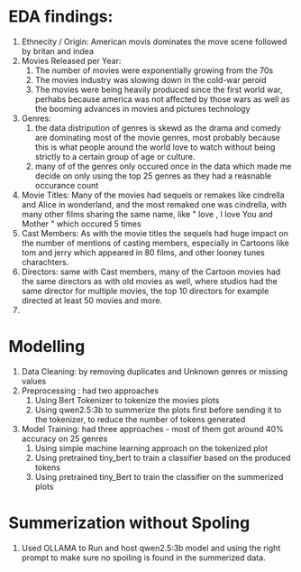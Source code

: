 # EDA findings:
1. Ethnecity / Origin: American movis dominates the move scene followed by britan and indea
2. Movies Released per Year: 
   1. The number of movies were exponentially growing from the 70s
   2. The movies industry was slowing down in the cold-war peroid 
   3. The movies were being heavily produced since the first world war, perhabs because america was not affected by those wars as well as the booming advances in movies and pictures technology
3.  Genres: 
    1.  the data distripution of genres is skewd as the drama and comedy are dominating most of the movie genres, most probably because this is what people around the world love to watch without being strictly to a certain group of age or culture. 
    2.  many of of the genres only occured once in the data which made me decide on only using the top 25 genres as they had a reasnable occurance count
4.  Movie Titles: Many of the movies had sequels or remakes like cindrella and Alice in wonderland, and the most remaked one was cindrella, with many other films sharing the same name, like " love , I love You and Mother " which occured 5 times 
5.  Cast Members: As with the movie titles the sequels had huge impact on the number of mentions of casting members, especially in Cartoons like tom and jerry which appeared in 80 films, and other looney tunes charachters.
6.  Directors: same with Cast members, many of the Cartoon movies had the same directors as with old movies as well, where studios had the same director for multiple movies, the top 10 directors for example directed at least 50 movies and more.
7.  

# Modelling
1. Data Cleaning: by removing duplicates and Unknown genres or missing values  
2. Preprocessing : had two approaches
   1. Using Bert Tokenizer to tokenize the movies plots
   2. Using qwen2.5:3b to summerize the plots first before sending it to the tokenizer, to reduce the number of tokens generated 
3. Model Training: had three approaches - most of them got around 40% accuracy on 25 genres
   1. Using simple machine learning approach on the tokenized plot
   2. Using pretrained tiny_bert to train a classifier based on the produced tokens 
   3. Using pretrained tiny_Bert to train the classifier on the summerized plots 
   
# Summerization without Spoling
1. Used OLLAMA to Run and host qwen2.5:3b model and using the right prompt to make sure no spoiling is found in the summerized data.